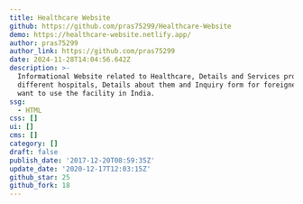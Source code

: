 ```yaml
---
title: Healthcare Website
github: https://github.com/pras75299/Healthcare-Website
demo: https://healthcare-website.netlify.app/
author: pras75299
author_link: https://github.com/pras75299
date: 2024-11-28T14:04:56.642Z
description: >-
  Informational Website related to Healthcare, Details and Services provided by
  different hospitals, Details about them and Inquiry form for foreigners who
  want to use the facility in India.
ssg:
  - HTML
css: []
ui: []
cms: []
category: []
draft: false
publish_date: '2017-12-20T08:59:35Z'
update_date: '2020-12-17T12:03:15Z'
github_star: 25
github_fork: 18
---
```

